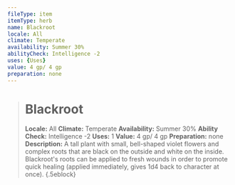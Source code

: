 ```yaml
---
fileType: item
itemType: herb
name: Blackroot
locale: All
climate: Temperate
availability: Summer 30%
abilityCheck: Intelligence -2
uses: {Uses}
value: 4 gp/ 4 gp
preparation: none
---
```

>#  Blackroot
>
> **Locale:** All
> **Climate:** Temperate
> **Availability:** Summer 30%
> **Ability Check:** Intelligence -2
> **Uses:** 1
> **Value:** 4 gp/ 4 gp
> **Preparation:** none
> **Description:** A tall plant with small, bell-shaped violet flowers and complex roots that are black on the outside and white on the inside. Blackroot's roots can be applied to fresh wounds in order to promote quick healing (applied immediately, gives 1d4 back to character at once).
{.5eblock}

